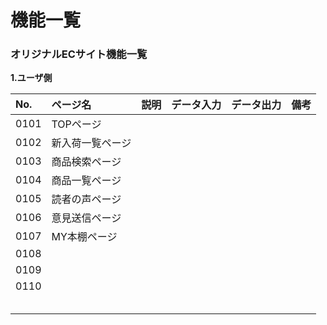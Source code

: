 # 機能一覧
### オリジナルECサイト機能一覧
**1.ユーザ側**

|No.|ページ名|説明|データ入力|データ出力|備考|
|:---|:---|:---|:---:|:---:|:---|
|0101|TOPページ|||||
|0102|新入荷一覧ページ|||||
|0103|商品検索ページ|||||
|0104|商品一覧ページ|||||
|0105|読者の声ページ|||||
|0106|意見送信ページ|||||
|0107|MY本棚ページ|||||
|0108||||||
|0109||||||
|0110||||||
|||||||
|||||||
|||||||
|||||||
|||||||

